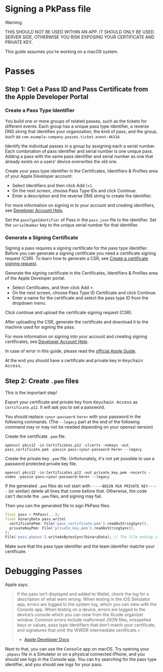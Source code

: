 # Signing a PkPass file

> [!WARNING]
> THIS SHOULD NOT BE USED WITHIN AN APP. 
> IT SHOULD ONLY BE USED SERVER SIDE, OTHERWISE YOU RISK EXPOSING YOUR CERTIFICATE AND PRIVATE KEY.

This guide assumes you're working on a macOS system.

# Passes

## Step 1: Get a Pass ID and Pass Certificate from the Apple Developer Portal

### Create a Pass Type Identifier
You build one or more groups of related passes, such as the tickets for different events. Each group has a unique pass type identifier, a reverse DNS string that identifies your organization, the kind of pass, and the group, such as `com.example-company.passes.ticket.event-4631A`.

Identify the individual passes in a group by assigning each a serial number. Each combination of pass identifier and serial number is one unique pass. Adding a pass with the same pass identifier and serial number as one that already exists on a users’ device overwrites the old one.

Create your pass type identifier in the Certificates, Identifiers & Profiles area of your Apple Developer account:

- Select Identifiers and then click Add (+).
- On the next screen, choose Pass Type IDs and click Continue.
- Enter a description and the reverse DNS string to create the identifier.

For more information on signing in to your account and creating identifiers, see [Developer Account Help](https://developer.apple.com/help/account/).

Set the `passTypeIdentifier` of Pass in the `pass.json` file to the identifier. Set the `serialNumber` key to the unique serial number for that identifier.

### Generate a Signing Certificate
Signing a pass requires a signing certificate for the pass type identifier. Before you can generate a signing certificate you need a certificate signing request (CSR). To learn how to generate a CSR, see [Create a certificate signing request](https://developer.apple.com/help/account/create-certificates/create-a-certificate-signing-request).

Generate the signing certificate in the Certificates, Identifiers & Profiles area of the Apple Developer portal.

- Select Certificates, and then click Add <kbd>+</kbd>.
- On the next screen, choose Pass Type ID Certificate and click Continue.
- Enter a name for the certificate and select the pass type ID from the dropdown menu.

Click continue and upload the certificate signing request (CSR).

After uploading the CSR, generate the certificate and download it to the machine used for signing the pass.

For more information on signing into your account and creating signing certificates, see [Developer Account Help](https://developer.apple.com/help/account/).

In case of error in this guide, please read the [official Apple Guide](https://developer.apple.com/documentation/walletpasses/building-a-pass).

At the end you should have a certificate and private key in <kbd>Keychain Access</kbd>.

## Step 2: Create `.pem` files

This is the important step!

Export your certificate and private key from <kbd>Keychain Access</kbd> as `Certificate.p12`. It will ask you to set a password.

You should replace `<your-password-here>` with your password in the following commands.
(The `--legacy` part at the end of the following command may or may not be needed depending on your openssl version)

Create the certificate `.pem` file.
```shell
openssl pkcs12 -in Certificates.p12 -clcerts -nokeys -out pass_certificate.pem -passin pass:<your-password-here> --legacy
```

Create the private key `.pem` file. Unfortunately, it's not yet possible to use a password protected private key file.
```shell
openssl pkcs12 -in Certificates.p12 -out private_key.pem -nocerts -nodes -passin pass:<your-password-here> --legacy
```

If the generated `.pem` files do not start with `-----BEGIN RSA PRIVATE KEY-----` (or similar) delete all lines that come before that.
Otherwise, the code can't decode the `.pem` files, and signing may fail.

Then you can the generated file to sign PkPass files:

```dart
final pass = PkPass(...);
final binaryData pass.write(
  certificatePem: File('pass_certificate.pem').readAsStringSync(),
  privateKeyPem: File('private_key.pem').readAsStringSync(),
);
File('pass.pkpass').writeAsBytesSync(binaryData); // The file ending is important
```

Make sure that the pass type identifier and the team identifier matche your certificate.


# Debugging Passes

Apple says:

> If the pass isn’t displayed and added to Wallet, check the log for a description of what went wrong.
> When testing in the iOS Simulator app, errors are logged to the system log, which you can view with the Console app.
> When testing on a device, errors are logged to the device’s console which you can view from the Xcode organizer window.
> Common errors include malformed JSON files, misspelled keys or values, pass type identifiers that don’t match
> your certificate, and signatures that omit the WWDR intermediate certificate.>
>
> - [Apple Developer Docs](https://developer.apple.com/library/archive/documentation/UserExperience/Conceptual/PassKit_PG/Creating.html#//apple_ref/doc/uid/TP40012195-CH4-SW1)

Next to that, you can use the <kbd>Console</kbd> app on macOS. Try opening your `.pkpass` file in a Simulator or on a physical connected iPhone, and you should see logs in the Console app.
You can try searching for the pass type identifier, and you should see logs for your pass.

